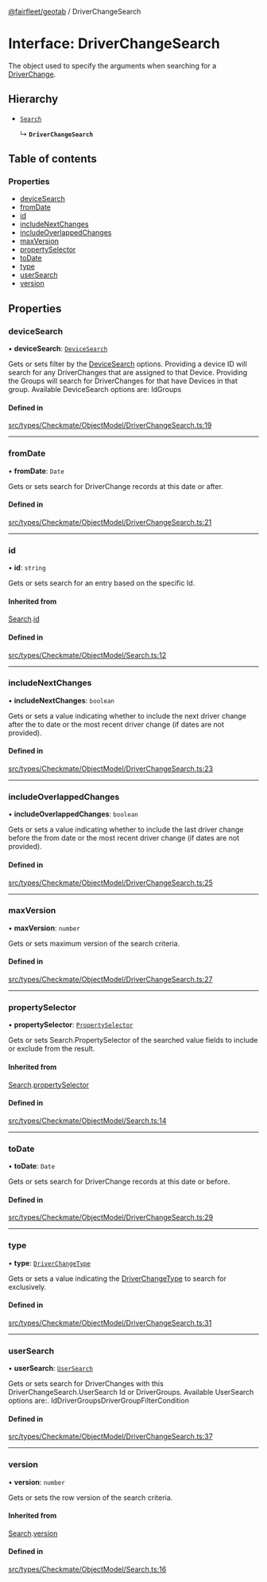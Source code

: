 [@fairfleet/geotab](../README.md) / DriverChangeSearch

# Interface: DriverChangeSearch

The object used to specify the arguments when searching for a [DriverChange](DriverChange.md).

## Hierarchy

- [`Search`](Search.md)

  ↳ **`DriverChangeSearch`**

## Table of contents

### Properties

- [deviceSearch](DriverChangeSearch.md#devicesearch)
- [fromDate](DriverChangeSearch.md#fromdate)
- [id](DriverChangeSearch.md#id)
- [includeNextChanges](DriverChangeSearch.md#includenextchanges)
- [includeOverlappedChanges](DriverChangeSearch.md#includeoverlappedchanges)
- [maxVersion](DriverChangeSearch.md#maxversion)
- [propertySelector](DriverChangeSearch.md#propertyselector)
- [toDate](DriverChangeSearch.md#todate)
- [type](DriverChangeSearch.md#type)
- [userSearch](DriverChangeSearch.md#usersearch)
- [version](DriverChangeSearch.md#version)

## Properties

### deviceSearch

• **deviceSearch**: [`DeviceSearch`](DeviceSearch.md)

Gets or sets filter by the [DeviceSearch](DeviceSearch.md) options. Providing a device ID will
 search for any DriverChanges that are assigned to that Device.
 Providing the Groups will search for DriverChanges for that have Devices in that group.
 Available DeviceSearch options are:
 <list><item><description>Id</description></item><item><description>Groups</description></item></list>

#### Defined in

[src/types/Checkmate/ObjectModel/DriverChangeSearch.ts:19](https://github.com/fairfleet/geotab/blob/b682f10/src/types/Checkmate/ObjectModel/DriverChangeSearch.ts#L19)

___

### fromDate

• **fromDate**: `Date`

Gets or sets search for DriverChange records at this date or after.

#### Defined in

[src/types/Checkmate/ObjectModel/DriverChangeSearch.ts:21](https://github.com/fairfleet/geotab/blob/b682f10/src/types/Checkmate/ObjectModel/DriverChangeSearch.ts#L21)

___

### id

• **id**: `string`

Gets or sets search for an entry based on the specific Id.

#### Inherited from

[Search](Search.md).[id](Search.md#id)

#### Defined in

[src/types/Checkmate/ObjectModel/Search.ts:12](https://github.com/fairfleet/geotab/blob/b682f10/src/types/Checkmate/ObjectModel/Search.ts#L12)

___

### includeNextChanges

• **includeNextChanges**: `boolean`

Gets or sets a value indicating whether to include the next driver change after the to date or the most recent driver change (if dates are not provided).

#### Defined in

[src/types/Checkmate/ObjectModel/DriverChangeSearch.ts:23](https://github.com/fairfleet/geotab/blob/b682f10/src/types/Checkmate/ObjectModel/DriverChangeSearch.ts#L23)

___

### includeOverlappedChanges

• **includeOverlappedChanges**: `boolean`

Gets or sets a value indicating whether to include the last driver change before the from date or the most recent driver change (if dates are not provided).

#### Defined in

[src/types/Checkmate/ObjectModel/DriverChangeSearch.ts:25](https://github.com/fairfleet/geotab/blob/b682f10/src/types/Checkmate/ObjectModel/DriverChangeSearch.ts#L25)

___

### maxVersion

• **maxVersion**: `number`

Gets or sets maximum version of the search criteria.

#### Defined in

[src/types/Checkmate/ObjectModel/DriverChangeSearch.ts:27](https://github.com/fairfleet/geotab/blob/b682f10/src/types/Checkmate/ObjectModel/DriverChangeSearch.ts#L27)

___

### propertySelector

• **propertySelector**: [`PropertySelector`](PropertySelector.md)

Gets or sets Search.PropertySelector of the searched value fields to include or exclude from the result.

#### Inherited from

[Search](Search.md).[propertySelector](Search.md#propertyselector)

#### Defined in

[src/types/Checkmate/ObjectModel/Search.ts:14](https://github.com/fairfleet/geotab/blob/b682f10/src/types/Checkmate/ObjectModel/Search.ts#L14)

___

### toDate

• **toDate**: `Date`

Gets or sets search for DriverChange records at this date or before.

#### Defined in

[src/types/Checkmate/ObjectModel/DriverChangeSearch.ts:29](https://github.com/fairfleet/geotab/blob/b682f10/src/types/Checkmate/ObjectModel/DriverChangeSearch.ts#L29)

___

### type

• **type**: [`DriverChangeType`](../README.md#driverchangetype)

Gets or sets a value indicating the [DriverChangeType](../README.md#driverchangetype) to search for exclusively.

#### Defined in

[src/types/Checkmate/ObjectModel/DriverChangeSearch.ts:31](https://github.com/fairfleet/geotab/blob/b682f10/src/types/Checkmate/ObjectModel/DriverChangeSearch.ts#L31)

___

### userSearch

• **userSearch**: [`UserSearch`](UserSearch.md)

Gets or sets search for DriverChanges with this DriverChangeSearch.UserSearch Id or DriverGroups.
 Available UserSearch options are:.
 <list><item><description>Id</description></item><item><description>DriverGroups</description></item><item><description>DriverGroupFilterCondition</description></item></list>

#### Defined in

[src/types/Checkmate/ObjectModel/DriverChangeSearch.ts:37](https://github.com/fairfleet/geotab/blob/b682f10/src/types/Checkmate/ObjectModel/DriverChangeSearch.ts#L37)

___

### version

• **version**: `number`

Gets or sets the row version of the search criteria.

#### Inherited from

[Search](Search.md).[version](Search.md#version)

#### Defined in

[src/types/Checkmate/ObjectModel/Search.ts:16](https://github.com/fairfleet/geotab/blob/b682f10/src/types/Checkmate/ObjectModel/Search.ts#L16)
